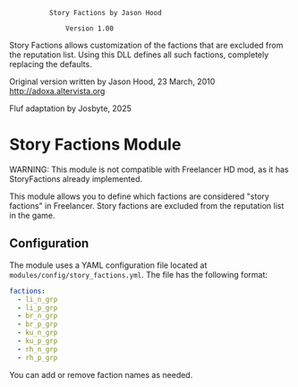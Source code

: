 			  Story Factions by Jason Hood

				  Version 1.00


Story Factions allows customization of the factions that are excluded from the
reputation list.  Using this DLL defines all such factions, completely replacing
the defaults.

Original version written by Jason Hood, 23 March, 2010
http://adoxa.altervista.org

Fluf adaptation by Josbyte, 2025 

# Story Factions Module

WARNING: This module is not compatible with Freelancer HD mod, as it has StoryFactions already implemented.

This module allows you to define which factions are considered "story factions" in Freelancer. Story factions are excluded from the reputation list in the game.

## Configuration

The module uses a YAML configuration file located at `modules/config/story_factions.yml`. The file has the following format:

```yaml
factions:
  - li_n_grp
  - li_p_grp
  - br_n_grp
  - br_p_grp
  - ku_n_grp
  - ku_p_grp
  - rh_n_grp
  - rh_p_grp
```

You can add or remove faction names as needed.